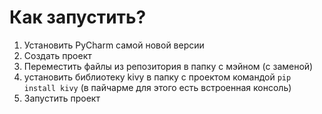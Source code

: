 <h1>Как запустить?</h1>


1. Установить PyCharm самой новой версии
2. Создать проект
3. Переместить файлы из репозитория в папку с мэйном (с заменой)
4. установить библиотеку kivy в папку с проектом командой <code>pip install kivy</code> (в пайчарме для этого есть встроенная консоль)
5. Запустить проект

